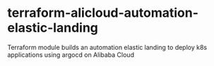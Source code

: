 # terraform-alicloud-automation-elastic-landing
Terraform module builds an automation elastic landing to deploy k8s applications using argocd on Alibaba Cloud
